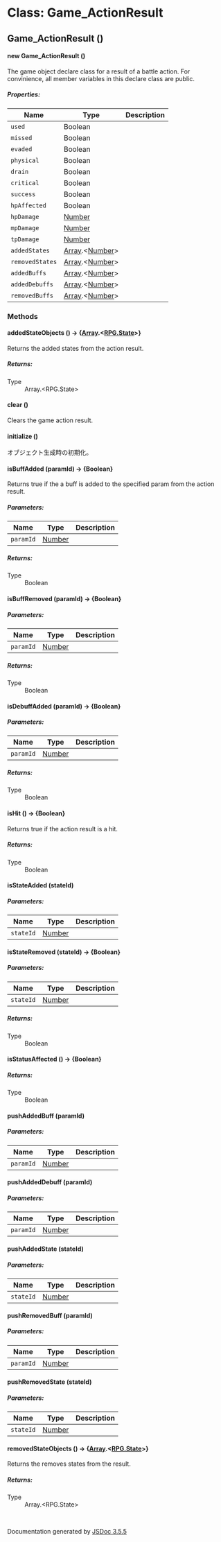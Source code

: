 # Class: Game_ActionResult

## Game_ActionResult ()

#### new Game_ActionResult ()

The game object declare class for a result of a battle action. For convinience, all member variables in this declare class are public.

##### Properties:

| Name | Type | Description |
| --- | --- | --- |
| `used` | Boolean |  |
| `missed` | Boolean |  |
| `evaded` | Boolean |  |
| `physical` | Boolean |  |
| `drain` | Boolean |  |
| `critical` | Boolean |  |
| `success` | Boolean |  |
| `hpAffected` | Boolean |  |
| `hpDamage` | [Number](Number.html) |  |
| `mpDamage` | [Number](Number.html) |  |
| `tpDamage` | [Number](Number.html) |  |
| `addedStates` | [Array](Array.html).<[Number](Number.html)> |  |
| `removedStates` | [Array](Array.html).<[Number](Number.html)> |  |
| `addedBuffs` | [Array](Array.html).<[Number](Number.html)> |  |
| `addedDebuffs` | [Array](Array.html).<[Number](Number.html)> |  |
| `removedBuffs` | [Array](Array.html).<[Number](Number.html)> |  |

<dl>
</dl>

### Methods

#### addedStateObjects () → {[Array](Array.html).<[RPG.State](RPG.State.html)>}

Returns the added states from the action result.
<dl>
</dl>

##### Returns:

<dl>
                <dt> Type </dt>
                <dd>
                    <span><a>Array</a>.&lt;<a>RPG.State</a>&gt;</span>
                </dd>
            </dl>

#### clear ()

Clears the game action result.
<dl>
</dl>

#### initialize ()

 オブジェクト生成時の初期化。
<dl>
</dl>

#### isBuffAdded (paramId) → {Boolean}

Returns true if the a buff is added to the specified param from the action result.

##### Parameters:

| Name | Type | Description |
| --- | --- | --- |
| `paramId` | [Number](Number.html) |  |

<dl>
</dl>

##### Returns:

<dl>
                <dt> Type </dt>
                <dd>
                    <span>Boolean</span>
                </dd>
            </dl>

#### isBuffRemoved (paramId) → {Boolean}

##### Parameters:

| Name | Type | Description |
| --- | --- | --- |
| `paramId` | [Number](Number.html) |  |

<dl>
</dl>

##### Returns:

<dl>
                <dt> Type </dt>
                <dd>
                    <span>Boolean</span>
                </dd>
            </dl>

#### isDebuffAdded (paramId) → {Boolean}

##### Parameters:

| Name | Type | Description |
| --- | --- | --- |
| `paramId` | [Number](Number.html) |  |

<dl>
</dl>

##### Returns:

<dl>
                <dt> Type </dt>
                <dd>
                    <span>Boolean</span>
                </dd>
            </dl>

#### isHit () → {Boolean}

Returns true if the action result is a hit.
<dl>
</dl>

##### Returns:

<dl>
                <dt> Type </dt>
                <dd>
                    <span>Boolean</span>
                </dd>
            </dl>

#### isStateAdded (stateId)

##### Parameters:

| Name | Type | Description |
| --- | --- | --- |
| `stateId` | [Number](Number.html) |  |

<dl>
</dl>

#### isStateRemoved (stateId) → {Boolean}

##### Parameters:

| Name | Type | Description |
| --- | --- | --- |
| `stateId` | [Number](Number.html) |  |

<dl>
</dl>

##### Returns:

<dl>
                <dt> Type </dt>
                <dd>
                    <span>Boolean</span>
                </dd>
            </dl>

#### isStatusAffected () → {Boolean}

<dl>
</dl>

##### Returns:

<dl>
                <dt> Type </dt>
                <dd>
                    <span>Boolean</span>
                </dd>
            </dl>

#### pushAddedBuff (paramId)

##### Parameters:

| Name | Type | Description |
| --- | --- | --- |
| `paramId` | [Number](Number.html) |  |

<dl>
</dl>

#### pushAddedDebuff (paramId)

##### Parameters:

| Name | Type | Description |
| --- | --- | --- |
| `paramId` | [Number](Number.html) |  |

<dl>
</dl>

#### pushAddedState (stateId)

##### Parameters:

| Name | Type | Description |
| --- | --- | --- |
| `stateId` | [Number](Number.html) |  |

<dl>
</dl>

#### pushRemovedBuff (paramId)

##### Parameters:

| Name | Type | Description |
| --- | --- | --- |
| `paramId` | [Number](Number.html) |  |

<dl>
</dl>

#### pushRemovedState (stateId)

##### Parameters:

| Name | Type | Description |
| --- | --- | --- |
| `stateId` | [Number](Number.html) |  |

<dl>
</dl>

#### removedStateObjects () → {[Array](Array.html).<[RPG.State](RPG.State.html)>}

Returns the removes states from the result.
<dl>
</dl>

##### Returns:

<dl>
                <dt> Type </dt>
                <dd>
                    <span><a>Array</a>.&lt;<a>RPG.State</a>&gt;</span>
                </dd>
            </dl>
 <br>

  Documentation generated by [JSDoc 3.5.5](https://github.com/jsdoc3/jsdoc)
